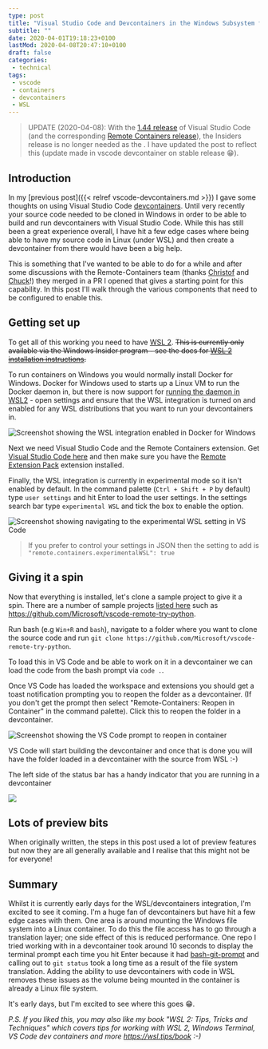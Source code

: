 ```yaml
---
type: post
title: "Visual Studio Code and Devcontainers in the Windows Subsystem for Linux (WSL)"
subtitle: ""
date: 2020-04-01T19:18:23+0100
lastMod: 2020-04-08T20:47:10+0100
draft: false
categories:
 - technical
tags:
 - vscode
 - containers
 - devcontainers
 - WSL
---
```


> UPDATE (2020-04-08): With the [1.44 release](https://code.visualstudio.com/updates/v1_44) of Visual Studio Code (and the corresponding [Remote Containers release](https://github.com/microsoft/vscode-docs/blob/master/remote-release-notes/v1_44.md)), the Insiders release is no longer needed as the . I have updated the post to reflect this (update made in vscode devcontainer on stable release 😁).

## Introduction

In my [previous post]({{< relref vscode-devcontainers.md >}}) I gave some thoughts on using Visual Studio Code [devcontainers](https://code.visualstudio.com/docs/remote/containers). Until very recently your source code needed to be cloned in Windows in order to be able to build and run devcontainers with Visual Studio Code. While this has still been a great experience overall, I have hit a few edge cases where being able to have my source code in Linux (under WSL) and then create a devcontainer from there would have been a big help.

This is something that I've wanted to be able to do for a while and after some discussions with the Remote-Containers team (thanks [Christof](https://twitter.com/christof_marti) and [Chuck](https://twitter.com/Chuxel)!) they merged in a PR I opened that gives a starting point for this capability. In this post I'll walk through the various components that need to be configured to enable this.

## Getting set up

To get all of this working you need to have [WSL 2](https://docs.microsoft.com/en-us/windows/wsl/wsl2-index). ~~This is currently only available via the Windows Insider program - see the docs for [WSL 2 installation instructions](https://docs.microsoft.com/en-us/windows/wsl/wsl2-install).~~

To run containers on Windows you would normally install Docker for Windows. Docker for Windows used to starts up a Linux VM to run the Docker daemon in, but there is now support for [running the daemon in WSL2](https://docs.docker.com/docker-for-windows/wsl/) - open settings and ensure that the WSL integration is turned on and enabled for any WSL distributions that you want to run your devcontainers in.

![Screenshot showing the WSL integration enabled in Docker for Windows](docker-for-windows-wsl-integration.png)

Next we need Visual Studio Code and the Remote Containers extension. Get [Visual Studio Code here](https://code.visualstudio.com/Download) and then make sure you have the [Remote Extension Pack](https://marketplace.visualstudio.com/items?itemName=ms-vscode-remote.vscode-remote-extensionpack) extension installed.

Finally, the WSL integration is currently in experimental mode so it isn't enabled by default. In the command palette (`Ctrl + Shift + P` by default) type `user settings` and hit Enter to load the user settings. In the settings search bar type `experimental WSL` and tick the box to enable the option.

![Screenshot showing navigating to the experimental WSL setting in VS Code](vscode-experimental-wsl.png)

> If you prefer to control your settings in JSON then the setting to add is `"remote.containers.experimentalWSL": true`

## Giving it a spin

Now that everything is installed, let's clone a sample project to give it a spin. There are a number of sample projects [listed here](https://code.visualstudio.com/docs/remote/containers#_quick-start-try-a-dev-container) such as <https://github.com/Microsoft/vscode-remote-try-python>.

Run bash (e.g `Win+R` and `bash`), navigate to a folder where you want to clone the source code and run `git clone https://github.com/Microsoft/vscode-remote-try-python`.

To load this in VS Code and be able to work on it in a devcontainer we can load the code from the bash prompt via `code .`.

Once VS Code has loaded the workspace and extensions you should get a toast notification prompting you to reopen the folder as a devcontainer. (If you don't get the prompt then select "Remote-Containers: Reopen in Container" in the command palette). Click this to reopen the folder in a devcontainer.

![Screenshot showing the VS Code prompt to reopen in container](vscode-reopen-in-container.png)

VS Code will start building the devcontainer and once that is done you will have the folder loaded in a devcontainer with the source from WSL :-)

The left side of the status bar has a handy indicator that you are running in a devcontainer

![](vscode-status-bar.png)


## Lots of preview bits

When originally written, the steps in this post used a lot of preview features but now they are all generally available and I realise that this might not be for everyone!

## Summary

Whilst it is currently early days for the WSL/devcontainers integration, I'm excited to see it coming. I'm a huge fan of devcontainers but have hit a few edge cases with them. One area is around mounting the Windows file system into a Linux container. To do this the file access has to go through a translation layer; one side effect of this is reduced performance. One repo I tried working with in a devcontainer took around 10 seconds to display the terminal prompt each time you hit Enter because it had [bash-git-prompt](https://github.com/magicmonty/bash-git-prompt) and calling out to `git status` took a long time as a result of the file system translation. Adding the ability to use devcontainers with code in WSL removes these issues as the volume being mounted in the container is already a Linux file system.

It's early days, but I'm excited to see where this goes 😁.


*P.S. If you liked this, you may also like my book "WSL 2: Tips, Tricks and Techniques" which covers tips for working with WSL 2, Windows Terminal, VS Code dev containers and more <https://wsl.tips/book> :-)*
